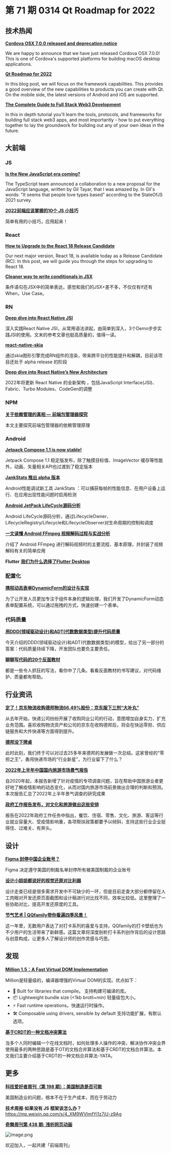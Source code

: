 # 第 71 期 0314 Qt Roadmap for 2022
## 技术热闻
[**Cordova OSX 7.0.0 released and deprecation notice**](https://cordova.apache.org/announcements/2022/03/09/osx-release-7.0.0.html)

We are happy to announce that we have just released Cordova OSX 7.0.0! This is one of Cordova's supported platforms for building macOS desktop applications.

[**Qt Roadmap for 2022**](https://www.qt.io/blog/qt-roadmap-for-2022)

In this blog post, we will focus on the framework capabilities. This provides a good overview of the new capabilities to products you can create with Qt. On the mobile side, the latest versions of Android and iOS are supported.

[**The Complete Guide to Full Stack Web3 Development**](https://dev.to/edge-and-node/the-complete-guide-to-full-stack-web3-development-4g74)

In this in depth tutorial you'll learn the tools, protocols, and frameworks for building full stack web3 apps, and most importantly - how to put everything together to lay the groundwork for building out any of your own ideas in the future.

## 大前端


### JS
[**Is the New JavaScript era coming?**](https://nodesource.com/blog/new-JavaScript-era-coming)

The TypeScript team announced a collaboration to a new proposal for the JavaScript language, written by Gil Tayar, that I was amazed by. In Gil's words: "It seems that people love types based" according to the StateOfJS 2021 survey.

[**2022前端应该掌握的10个 JS 小技巧**](https://juejin.cn/post/7072274726940311588)

简单有用的小技巧，应用起来！

### React
[**How to Upgrade to the React 18 Release Candidate**](https://reactjs.org/blog/2022/03/08/react-18-upgrade-guide.html)

Our next major version, React 18, is available today as a Release Candidate (RC). In this post, we will guide you through the steps for upgrading to React 18.

[**Cleaner way to write conditionals in JSX**](https://tech.trell.co/cleaner-way-to-write-conditionals-in-jsx-b13fb60b5792)

条件语句在JSX中的简单表达，感觉和我们的JSX+差不多，不仅仅有If还有When，Use Case。

### RN
[**Deep dive into React Native JSI**](https://engineering.teknasyon.com/deep-dive-into-react-native-jsi-5fbad4ea8f06)

深入实践React Native JSI，从常用语法讲起，由简单到深入，3个Demo步步实践JSI的使用。文末的参考文章也挺高质量的，值得一读。

[**react-native-skia**](https://github.com/shopify/react-native-skia)

通过skia图形引擎完成RN组件的渲染，带来跨平台的性能提升和解耦，目前该项目还处于 alpha release 的阶段

[**Deep dive into React Native’s New Architecture**](https://medium.com/coox-tech/deep-dive-into-react-natives-new-architecture-fb67ae615ccd)

2022年将更新 React Native 的全新架构 ，包括JavaScript Interface(JSI)、Fabric、Turbo Modules、CodeGen的调整

### NPM
[**关于依赖管理的真相 — 前端包管理器探究**](https://mp.weixin.qq.com/s/t6RZAKb6mXTfXl7XbpZ_vw)

本文主要探究前端包管理器的依赖管理原理

### Android
[**Jetpack Compose 1.1 is now stable!**](https://android-developers.googleblog.com/2022/02/jetpack-compose-11-now-stable.html)

Jetpack Compose 1.1 稳定版发布，除了触摸目标值、ImageVector 缓存等性能外，动画、矢量相关API也过渡到了稳定版本

[**JankStats 推出 alpha 版本**](https://mp.weixin.qq.com/s/-RzoGX9zpfsQgBtrKyn2ig)

Android性能调试新工具 JankStats ：可以捕获每帧的性能信息、在用户设备上运行、在应用出现性能问题时启用检测

[**Android JetPack LifeCycle源码分析**](https://juejin.cn/post/7073390714129743903)

Android LifeCycle源码分析，通过LifecycleOwner、LifecycleRegistry/Lifecycle和LifecycleObserver对生命周期的控制和调度

[**一文读懂 Android FFmpeg 视频解码过程与实战分析**](https://juejin.cn/post/7072198840035573790)

介绍了 Android FFmpeg 进行解码视频时的主要流程、基本原理，并封装了视频解码有关的简单应用

**Flutter**
[**我们为什么选择了Flutter Desktop**](https://mp.weixin.qq.com/s/oWDY64XVBp0tUz2edemkZw)


### 配置化
[**携程动态表单DynamicForm的设计与实现**](https://mp.weixin.qq.com/s/ngiGiaCGxLCjYWTUvnCn-w)

为了让开发人员更加专注于组件本身的逻辑处理，我们开发了DynamicForm动态表单配置系统，可以通过拖拽的方式，快速创建一个表单。

### 代码质量
[**用DDD(领域驱动设计)和ADT(代数数据类型)提升代码质量**](https://zhuanlan.zhihu.com/p/475789952)

今天介绍的DDD(领域驱动设计)和ADT(代数数据类型)的模型，给出了另一部分的答案：代码质量持续下降，开发团队也要负主要责任。

[**聊聊写代码的20个反面教材**](https://juejin.cn/post/7062334912476971044)

都是一些令人抓狂的写法，看你中了几条。看看反面教材的书写建议，对代码维护、质量都有帮助。

## 行业资讯


[**定了！京东物流收购德邦物流66.49%股份：京东服下三剂“大补丸”**](https://mp.weixin.qq.com/s/STculFDRAwRhmrrtSvQWDA)

从去年开始，快递公司纷纷开展了收购同业公司的行动，意图增加自身实力，扩充业务范围。喜欢收购物流资产和公司的京东在收购德邦后，将会在快运零担、供应链服务和大件快递等方面得到提升。

[**德邦没下牌桌**](https://mp.weixin.qq.com/s/a5Qx6z03ttCo6BK566ALag)

此时此刻，我们终于可以对过去25多年来德邦的发展做一次总结。这家曾经的“零担之王”，勇闯快递市场的“行业新星”，为行业留下了什么？

[**2022年上半年中国国内旅游市场景气报告**](https://mp.weixin.qq.com/s/Z-GoPisbQpBrNoJi6unHLw)

自2020年起，本报告新增了针对疫情的专项调查问题，旨在帮助中国旅游业者更好地了解疫情影响的动态变化，从而对国内旅游市场前景做出合理的判断和预测。本次报告汇总了2022年上半年景气调查的研究成果

[**政府工作报告发布，对文化和旅游做出这些安排**](https://mp.weixin.qq.com/s/ciAZ4dKVwCbkUQNJBFn1DA)

报告在2022年政府工作任务中指出，餐饮、住宿、零售、文化、旅游、客运等行业就业容量大、受疫情影响重，各项帮扶政策都要予以倾斜，支持这些行业企业挺得住、过难关、有奔头。

## 设计
[**Figma 封停中国企业账号？**](https://mp.weixin.qq.com/s/im146oQWXOMzi2wgsptXmA)

Figma 决定遵守美国的制裁名单封停所有被美国制裁的企业账号

[**设计小姐姐都说好的视觉还原对比利器**](https://mp.weixin.qq.com/s/YdLaDBT4Irbur6rjp28AUA)

设计走查已经是很多需求开发中不可缺少的一环，但是目前走查大部分都停留在人工肉眼对开发还原页面截图和设计稿进行对比找不同，效率比较低。这里整理了一些协助对比，提高开发还原度的工具。

[**节气艺术 | QQfamily带你看遍四季风景！**](https://mp.weixin.qq.com/s/VEa_pm5RxWZfQ7JHfMlnWA)

这一年里，无数用户表达了对打卡系列的喜爱与支持，QQfamily的打卡壁纸也为不少用户的生活带来了新鲜感。这篇文章将深度剖析打卡系列创作背后的设计思路与创意构成，让更多人了解设计师的创作灵感与巧思。

## 发现
[**Million 1.5：A Fast Virtual DOM Implementation**](https://github.com/aidenybai/million)

Million是轻量级的，编译器增强的Virtual DOM的实现。优点如下：

- 🦁 Built for libraries that compile。 支持构建可编译的库。
- 📦 Lightweight bundle size (<1kb brotli+min) 轻量级包大小。
- ⚡ Fast runtime operations。快速运行时操作。
- 🛠️ Composable using drivers, sensible by default    支持功能扩展，有默认选项。

[**基于CRDT的一种文档冲突算法**](https://juejin.cn/post/7064236095440961550)

当多个人同时编辑一个在线文档时，如何处理多人操作的冲突，解决协作冲突业界使用最多的两种思路是基于OT的文档合并算法和基于CRDT的文档合并算法。本文我们主要介绍基于CRDT的一种文档合并算法-YATA。

## 更多
[**科技爱好者周刊（第 198 期）：美国制造是否可能**](https://www.ruanyifeng.com/blog/2022/03/weekly-issue-198.html)

美国制造业的问题，根本不在于生产成本，而在于劳动力

**技术周报·如果没有 JS 框架该怎么办？**
https://mp.weixin.qq.com/s/4_XM9WVlmfYi1z7jU-z9Ag

[**奇舞周刊第 438 期: 浅析网页动画**](https://mp.weixin.qq.com/s/betC1qXyT41ryJsOaH3ZsQ)

![image.png](https://cdn.nlark.com/yuque/0/2020/png/85771/1605930034828-7fc81343-651f-4a15-8465-eebe5a23cf61.png#crop=0&crop=0&crop=1&crop=1&height=31&id=C5Hpa&margin=%5Bobject%20Object%5D&name=image.png&originHeight=90&originWidth=2186&originalType=binary&ratio=1&rotation=0&showTitle=false&size=14325&status=done&style=none&title=&width=746)


欢迎加入，一起共建「前端周刊」

